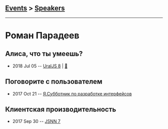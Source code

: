 ## [Events](../README.md) > [Speakers](../speakers.md)
---

# Роман Парадеев

## Алиса, что ты умеешь?
- 2018 Jul 05 -- [UralJS 8](https://youtu.be/EhZKksgvJeM)  | [:notebook:](https://docviewer.yandex.ru/view/0/?*=Y9Lw8t98e9V9LLj3CqlgyQp%2F4x97InVybCI6InlhLWRpc2stcHVibGljOi8vNWExUXpQa2hOK0tZRzRJVjA3RzhIVTRaQ25DYUljWmFzVGU4MzBuUXZKTT0iLCJ0aXRsZSI6InVyYWxqcy1hbGljZS13aGF0LWNhbi15b3UtZG8ucGRmIiwidWlkIjoiMCIsInl1IjoiNzI2MDkwNzAxMTUzMzExMDE0OCIsIm5vaWZyYW1lIjpmYWxzZSwidHMiOjE1MzMxMTIzMzQ5MTB9)  
## Поговорите с пользователем
- 2017 Oct 21 -- [Я.Субботник по разработке интерфейсов](https://events.yandex.ru/lib/talks/5129/)    
## Клиентская производительность
- 2017 Sep 30 -- [JSNN 7](https://www.youtube.com/watch?v=zBApGMP2Sew)    
